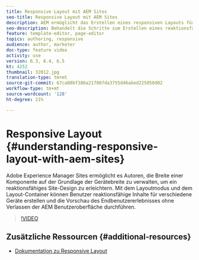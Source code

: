 ```yaml
---
title: Responsive Layout mit AEM Sites
seo-title: Responsive Layout mit AEM Sites
description: AEM ermöglicht das Erstellen eines responsiven Layouts für Ihre Seiten mithilfe der Komponente Layout-Container. Mit dem responsiven Layout können die Inhaltsersteller reaktionsfähige Inhalte für verschiedene Geräte erstellen und die Vorschau der Endbenutzer in AEM ermöglichen.
seo-description: Behandelt die Schritte zum Erstellen eines reaktionsfähigen Layouts für verschiedene Geräte
feature: template-editor, page-editor
topics: authoring, responsive
audience: author, marketer
doc-type: feature video
activity: use
version: 6.3, 6.4, 6.5
kt: 4252
thumbnail: 32012.jpg
translation-type: tm+mt
source-git-commit: 67ca08bf386a217807da3755d46abed225050d02
workflow-type: tm+mt
source-wordcount: '128'
ht-degree: 21%

---
```



# Responsive Layout {#understanding-responsive-layout-with-aem-sites}

Adobe Experience Manager Sites ermöglicht es Autoren, die Breite einer Komponente auf der Grundlage der Gerätebreite zu verwalten, um ein reaktionsfähiges Site-Design zu erleichtern. Mit dem Layoutmodus und dem Layout-Container können Benutzer reaktionsfähige Inhalte für verschiedene Geräte erstellen und die Vorschau des Endbenutzererlebnisses ohne Verlassen der AEM Benutzeroberfläche durchführen.

>[!VIDEO](https://video.tv.adobe.com/v/32012?quality=12&learn=on)

## Zusätzliche Ressourcen {#additional-resources}

* [Dokumentation zu Responsive Layout](https://docs.adobe.com/content/help/de-DE/experience-manager-65/authoring/siteandpage/responsive-layout.html)
